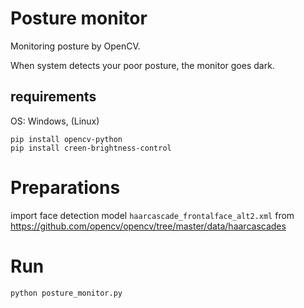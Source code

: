 # Posture monitor
Monitoring posture by OpenCV.

When system detects your poor posture, the monitor goes dark.

## requirements
OS: Windows, (Linux)

```
pip install opencv-python
pip install creen-brightness-control
```

# Preparations
import face detection model `haarcascade_frontalface_alt2.xml` from https://github.com/opencv/opencv/tree/master/data/haarcascades


# Run
```
python posture_monitor.py
```